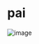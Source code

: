 # pai
![image](https://user-images.githubusercontent.com/47696039/148430628-c80a9024-2e7f-44a7-924a-5889257d82d5.png)
